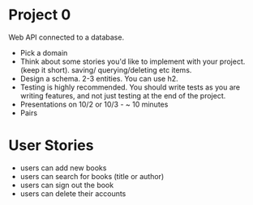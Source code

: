 # Project 0
Web API connected to a database.
- Pick a domain
- Think about some stories you'd like to implement with your project. (keep it short). saving/
querying/deleting etc items.
- Design a schema. 2-3 entities. You can use h2.
- Testing is highly recommended. You should write tests as you are writing features, and not just
testing at the end of the project.
- Presentations on 10/2 or 10/3 - ~ 10 minutes
- Pairs

# User Stories
- users can add new books
- users can search for books (title or author)
- users can sign out the book
- users can delete their accounts